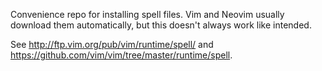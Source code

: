 Convenience repo for installing spell files. Vim and Neovim usually
download them automatically, but this doesn't always work like intended.

See http://ftp.vim.org/pub/vim/runtime/spell/ and
https://github.com/vim/vim/tree/master/runtime/spell.
